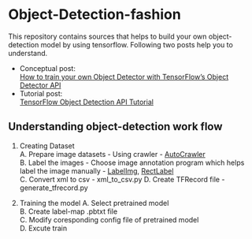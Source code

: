 # Object-Detection-fashion

This repository contains sources that helps to build your own object-detection model by using tensorflow. Following two posts help you to understand.

* Conceptual post: <br>
[How to train your own Object Detector with TensorFlow’s Object Detector API](https://towardsdatascience.com/how-to-train-your-own-object-detector-with-tensorflows-object-detector-api-bec72ecfe1d9?fbclid=IwAR28ciB3yWmcRM14p_qGr655YEQVQeF-CAmRxHut2vOnPjQbfbd5JK-anwc)
* Tutorial post: <br>
[TensorFlow Object Detection API Tutorial](https://pythonprogramming.net/video-tensorflow-object-detection-api-tutorial/)

## Understanding object-detection work flow

1. Creating Dataset <br>
  A. Prepare image datasets - Using crawler - [AutoCrawler](https://github.com/YoongiKim/AutoCrawler)<br>
  B. Label the images - Choose image annotation program which helps label the image manually - [LabelImg](https://github.com/tzutalin/labelImg), [RectLabel](https://rectlabel.com/) <br>
  C. Convert xml to csv - xml_to_csv.py
  D. Create TFRecord file - generate_tfrecord.py
  
2. Training the model
  A. Select pretrained model <br>
  B. Create label-map .pbtxt file <br>
  C. Modify coresponding config file of pretrained model <br>
  D. Excute train
  
